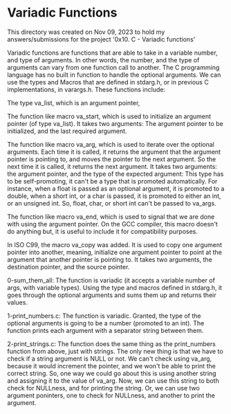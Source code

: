 <h1>Variadic Functions</h1>
This directory was created on Nov 09, 2023 to hold my answers/submissions for
the project '0x10. C - Variadic functions'

Variadic functions are functions that are able to take in a variable number,
and type of arguments. In other words, the number, and the type of arguments
can vary from one function call to another. The C programming language has no
built in function to handle the optional arguments. We can use the types and
Macros that are defined in stdarg.h, or in previous C implementations, in
varargs.h. These functions include:

The type va_list, which is an argument pointer,

The function like macro va_start, which is used to initialize an argument
pointer (of type va_list). It takes two arguments: The argument pointer to be
initialized, and the last required argument.

The function like macro va_arg, which is used to iterate over the optional
arguments. Each time it is called, it returns the argument that the argument
pointer is pointing to, and moves the pointer to the next argument. So the
next time it is called, it returns the next argument. It takes two arguments:
the argument pointer, and the type of the expected argument: This type has to
be self-promoting, it can't be a type that is promoted automatically. For
instance, when a float is passed as an optional argument, it is promoted to a
double, when a short int, or a char is passed, it is promoted to either an int,
or an unsigned int. So, float, char, or short int can't be passed to va_args.

The function like macro va_end, which is used to signal that we are done with
using the argument pointer. On the GCC compiler, this macro doesn't do anything
but, it is useful to include it for compatibility purposes.

In ISO C99, the macro va_copy was added. It is used to copy one argument pointer
into another, meaning, initialize one argument pointer to point at the argument
that another pointer is pointing to. It takes two arguments, the destination
pointer, and the source pointer.

0-sum_them_all: The function is variadic (it accepts a variable number of args,
with variable types). Using the type and macros defined in stdarg.h, it goes
through the optional arguments and sums them up and returns their values.

1-print_numbers.c: The function is variadic. Granted, the type of the optional
arguments is going to be a number (promoted to an int). The function prints each
argument with a separator string between them.

2-print_strings.c: The function does the same thing as the print_numbers
function from above, just with strings. The only new thing is that we have to
check if a string argument is NULL or not. We can't check using va_arg, because
it would increment the pointer, and we won't be able to print the correct
string. So, one way we could go about this is using another string and assigning
it to the value of va_arg. Now, we can use this string to both check for
NULLness, and for printing the string. Or, we can use two argument poninters,
one to check for NULLness, and another to print the argument.
